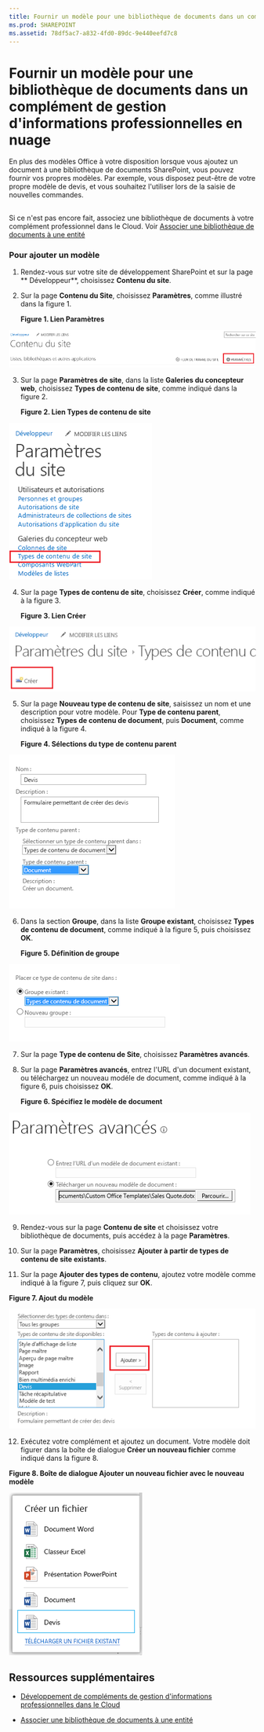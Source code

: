 ```yaml
---
title: Fournir un modèle pour une bibliothèque de documents dans un complément de gestion d'informations professionnelles en nuage
ms.prod: SHAREPOINT
ms.assetid: 78df5ac7-a832-4fd0-89dc-9e440eefd7c8
---
```



# Fournir un modèle pour une bibliothèque de documents dans un complément de gestion d'informations professionnelles en nuage
En plus des modèles Office à votre disposition lorsque vous ajoutez un document à une bibliothèque de documents SharePoint, vous pouvez fournir vos propres modèles. Par exemple, vous disposez peut-être de votre propre modèle de devis, et vous souhaitez l'utiliser lors de la saisie de nouvelles commandes.
## 

Si ce n'est pas encore fait, associez une bibliothèque de documents à votre complément professionnel dans le Cloud. Voir  [Associer une bibliothèque de documents à une entité](associate-a-document-library-with-an-entity.md)




### Pour ajouter un modèle


1. Rendez-vous sur votre site de développement SharePoint et sur la page ** Développeur**, choisissez **Contenu du site**.


2. Sur la page **Contenu du Site**, choisissez **Paramètres**, comme illustré dans la figure 1.

   **Figure 1. Lien Paramètres**



![Lien Paramètres du site](images/CBA_IM_8b.PNG)





3. Sur la page **Paramètres de site**, dans la liste **Galeries du concepteur web**, choisissez **Types de contenu de site**, comme indiqué dans la figure 2.

   **Figure 2. Lien Types de contenu de site**



![Lien de types de contenu de site](images/CBA_IM_26.PNG)





4. Sur la page **Types de contenu de site**, choisissez **Créer**, comme indiqué à la figure 3.

   **Figure 3. Lien Créer**



![Créer un lien](images/CBA_IM_27.PNG)





5. Sur la page **Nouveau type de contenu de site**, saisissez un nom et une description pour votre modèle. Pour **Type de contenu parent**, choisissez **Types de contenu de document**, puis **Document**, comme indiqué à la figure 4.

   **Figure 4. Sélections du type de contenu parent**



![Sélections de type de contenu parent](images/CBA_IM_28.PNG)





6. Dans la section **Groupe**, dans la liste **Groupe existant**, choisissez **Types de contenu de document**, comme indiqué à la figure 5, puis choisissez **OK**.

   **Figure 5. Définition de groupe**



![Paramètre de groupe](images/CBA_IM_28a.PNG)





7. Sur la page **Type de contenu de Site**, choisissez **Paramètres avancés**.


8. Sur la page **Paramètres avancés**, entrez l'URL d'un document existant, ou téléchargez un nouveau modéle de document, comme indiqué à la figure 6, puis choisissez **OK**.

   **Figure 6. Spécifiez le modèle de document**



![Indiquer le modèle de document](images/CBA_IM_29.PNG)





9. Rendez-vous sur la page **Contenu de site** et choisissez votre bibliothèque de documents, puis accédez à la page **Paramètres**.


10. Sur la page **Paramètres**, choisissez **Ajouter à partir de types de contenu de site existants**.


11. Sur la page **Ajouter des types de contenu**, ajoutez votre modèle comme indiqué à la figure 7, puis cliquez sur **OK**.

   **Figure 7. Ajout du modèle**



![Ajout du modèle](images/CBA_IM_29a.PNG)





12. Exécutez votre complément et ajoutez un document. Votre modèle doit figurer dans la boîte de dialogue **Créer un nouveau fichier** comme indiqué dans la figure 8.

   **Figure 8. Boîte de dialogue Ajouter un nouveau fichier avec le nouveau modèle**



![Boîte de dialogue Créer un fichier avec le nouveau modèle](images/CBA_IM_30.PNG)






## Ressources supplémentaires
<a name="bk_addresources"> </a>


-  [Développement de compléments de gestion d'informations professionnelles dans le Cloud](develop-cloud-business-add-ins.md)


-  [Associer une bibliothèque de documents à une entité](associate-a-document-library-with-an-entity.md)



